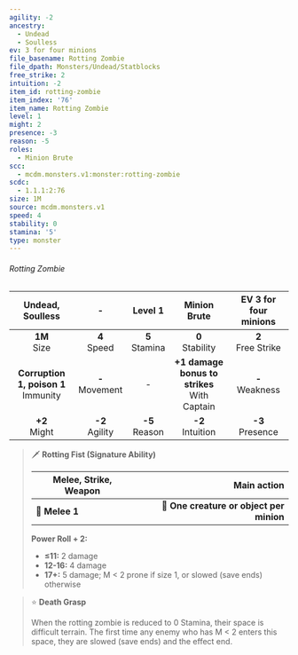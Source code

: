 ```yaml
---
agility: -2
ancestry:
  - Undead
  - Soulless
ev: 3 for four minions
file_basename: Rotting Zombie
file_dpath: Monsters/Undead/Statblocks
free_strike: 2
intuition: -2
item_id: rotting-zombie
item_index: '76'
item_name: Rotting Zombie
level: 1
might: 2
presence: -3
reason: -5
roles:
  - Minion Brute
scc:
  - mcdm.monsters.v1:monster:rotting-zombie
scdc:
  - 1.1.1:2:76
size: 1M
source: mcdm.monsters.v1
speed: 4
stability: 0
stamina: '5'
type: monster
---
```


###### Rotting Zombie

|             Undead, Soulless             |          -          |      Level 1       |                   Minion Brute                   | EV 3 for four minions  |
| :--------------------------------------: | :-----------------: | :----------------: | :----------------------------------------------: | :--------------------: |
|             **1M**<br/> Size             |  **4**<br/> Speed   | **5**<br/> Stamina |               **0**<br/> Stability               | **2**<br/> Free Strike |
| **Corruption 1, poison 1**<br/> Immunity | **-**<br/> Movement |         -          | **+1 damage bonus to strikes**<br/> With Captain |  **-**<br/> Weakness   |
|            **+2**<br/> Might             | **-2**<br/> Agility | **-5**<br/> Reason |              **-2**<br/> Intuition               |  **-3**<br/> Presence  |

<!-- -->
> 🗡 **Rotting Fist (Signature Ability)**
>
> | **Melee, Strike, Weapon** |                          **Main action** |
> | ------------------------- | ---------------------------------------: |
> | **📏 Melee 1**            | **🎯 One creature or object per minion** |
>
> **Power Roll + 2:**
>
> - **≤11:** 2 damage
> - **12-16:** 4 damage
> - **17+:** 5 damage; M < 2 prone if size 1, or slowed (save ends) otherwise

<!-- -->
> ⭐️ **Death Grasp**
>
> When the rotting zombie is reduced to 0 Stamina, their space is difficult terrain. The first time any enemy who has M < 2 enters this space, they are slowed (save ends) and the effect end.
